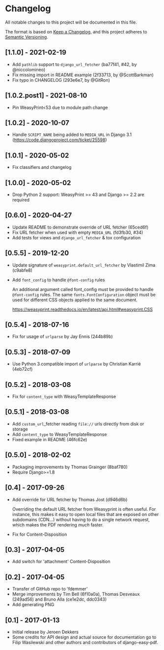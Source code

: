 # Changelog
All notable changes to this project will be documented in this file.

The format is based on [Keep a Changelog](https://keepachangelog.com/en/1.0.0/),
and this project adheres to [Semantic Versioning](https://semver.org/spec/v2.0.0.html).

## [1.1.0] - 2021-02-19

- Add `pathlib` support to `django_url_fetcher` (ba77f41, #42, by @niccolomineo)
- Fix missing import in README example (2f33713, by @ScottBarkman)
- Fix typo in CHANGELOG (293e6e7, by @GitRon)

## [1.0.2.post1] - 2021-08-10

- Pin WeasyPrint<53 due to module path change

## [1.0.2] - 2020-10-07

- Handle `SCRIPT_NAME` being added to `MEDIA_URL` in Django 3.1
  (https://code.djangoproject.com/ticket/25598)

## [1.0.1] - 2020-05-02

- Fix classifiers and changelog

## [1.0.0] - 2020-05-02

- Drop Python 2 support: WeasyPrint >= 43 and Django >= 2.2 are required

## [0.6.0] - 2020-04-27

- Update README to demonstrate override of URL fetcher (65ced6f)
- Fix URL fetcher when used with empty `MEDIA_URL` (fd3fb30, #34)
- Add tests for views and `django_url_fetcher` & tox configuration

## [0.5.5] - 2019-12-20

- Update signature of `weasyprint.default_url_fetcher` by Vlastimil Zíma (c9abfe8)
- Add `font_config` to handle `@font-config` rules

  An additional argument called font_config must be provided to handle
  `@font-config` rules. The same `fonts.FontConfiguration` object must be
  used for different CSS objects applied to the same document.

  https://weasyprint.readthedocs.io/en/latest/api.html#weasyprint.CSS

## [0.5.4] - 2018-07-16

- Fix for usage of `urlparse` by Jay Ennis (244b89b)

## [0.5.3] - 2018-07-09

- Use Python 3 compatible import of `urlparse` by Christian Karrié (4eb72cf)

## [0.5.2] - 2018-03-08

- Fix for `content_type` with WeasyTemplateResponse

## [0.5.1] - 2018-03-08

- Add `custom_url`_fetcher reading `file://` urls directly from disk or storage
- Add `content_type` to WeasyTemplateResponse
- Fixed example in README (46fc62e)

## [0.5.0] - 2018-02-02

- Packaging improvements by Thomas Grainger (8baf780)
- Require Django>=1.8

## [0.4] - 2017-09-26

- Add override for URL fetcher by Thomas Jost (d946d6b)

  Overriding the default URL fetcher from Weasyprint is often useful.
  For instance, this makes it easy to open local files that are exposed on other
  subdomains (CDN…) without having to do a single network request, which makes
  the PDF rendering *much* faster.

- Fix for Content-Disposition

## [0.3] - 2017-04-05

- Add switch for 'attachment' Content-Disposition

## [0.2] - 2017-04-05

- Transfer of GitHub repo to 'fdemmer'
- Merge improvements by Tim Bell (6f10a0a), Thomas Desveaux (249ad56) and
  Bruno Alla (ce1e2dc, ddc0343)
- Add generating PNG

## [0.1] - 2017-01-13

- Initial release by Jeroen Dekkers
- Some credits for API design and actual source for documentation go to
  Filip Wasilewski and other authors and contributors of django-easy-pdf.
